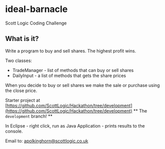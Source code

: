 # ideal-barnacle
Scott Logic Coding Challenge


## What is it?
Write a program to buy and sell shares. The highest profit wins.

Two classes:
- TradeManager - list of methods that can buy or sell shares
- DailyInput - a list of methods that gets the share prices


When you decide to buy or sell shares we make the sale or purchase using the close price.

Starter project at [https://github.com/ScottLogic/Hackathon/tree/development](https://github.com/ScottLogic/Hackathon/tree/development) ** The `development` branch! **

In Eclipse - right click, run as Java Application - prints results to the console.


Email to: apolkinghorn@scottlogic.co.uk
